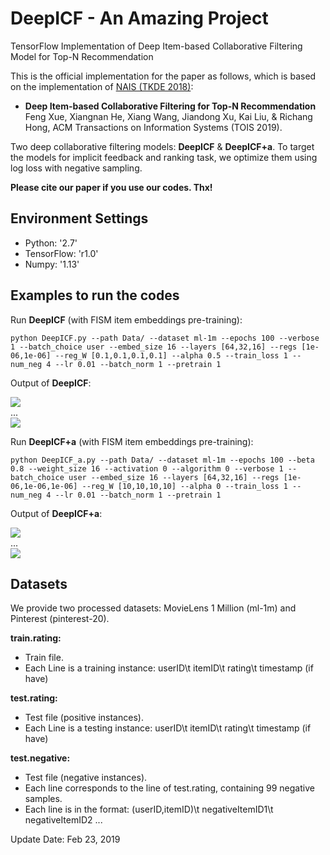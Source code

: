 # DeepICF - An Amazing Project
TensorFlow Implementation of Deep Item-based Collaborative Filtering Model for Top-N Recommendation

This is the official implementation for the paper as follows, which is based on the implementation of [NAIS (TKDE 2018)](https://github.com/AaronHeee/Neural-Attentive-Item-Similarity-Model):
- **Deep Item-based Collaborative Filtering for Top-N Recommendation**
Feng Xue, Xiangnan He, Xiang Wang, Jiandong Xu, Kai Liu, & Richang Hong, 
ACM Transactions on Information Systems (TOIS 2019).

Two deep collaborative filtering models: **DeepICF** & **DeepICF+a**. To target the models for implicit feedback and ranking task, we optimize them using log loss with negative sampling.

**Please cite our paper if you use our codes. Thx!**

## Environment Settings
- Python: '2.7'
- TensorFlow: 'r1.0'
- Numpy: '1.13'

## Examples to run the codes
Run **DeepICF** (with FISM item embeddings pre-training):
```
python DeepICF.py --path Data/ --dataset ml-1m --epochs 100 --verbose 1 --batch_choice user --embed_size 16 --layers [64,32,16] --regs [1e-06,1e-06] --reg_W [0.1,0.1,0.1,0.1] --alpha 0.5 --train_loss 1 --num_neg 4 --lr 0.01 --batch_norm 1 --pretrain 1
```
Output of **DeepICF**:  
  
![](figure/DeepICF_fig1.png)  
...  
![](figure/DeepICF_fig2.png)

Run **DeepICF+a** (with FISM item embeddings pre-training):
```
python DeepICF_a.py --path Data/ --dataset ml-1m --epochs 100 --beta 0.8 --weight_size 16 --activation 0 --algorithm 0 --verbose 1 --batch_choice user --embed_size 16 --layers [64,32,16] --regs [1e-06,1e-06,1e-06] --reg_W [10,10,10,10] --alpha 0 --train_loss 1 --num_neg 4 --lr 0.01 --batch_norm 1 --pretrain 1
```
Output of **DeepICF+a**:  
  
![](figure/DeepICF+a_fig1.png)  
...  
![](figure/DeepICF+a_fig2.png)

## Datasets
We provide two processed datasets: MovieLens 1 Million (ml-1m) and Pinterest (pinterest-20).

**train.rating:**
- Train file.
- Each Line is a training instance: userID\t itemID\t rating\t timestamp (if have)

**test.rating:**
- Test file (positive instances).
- Each Line is a testing instance: userID\t itemID\t rating\t timestamp (if have)

**test.negative:**
- Test file (negative instances).
- Each line corresponds to the line of test.rating, containing 99 negative samples.
- Each line is in the format: (userID,itemID)\t negativeItemID1\t negativeItemID2 ...

Update Date: Feb 23, 2019
